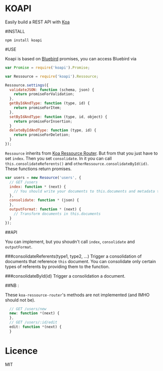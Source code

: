 KOAPI
=====

Easily build a REST API with [Koa](http://koajs.com)

#INSTALL

```
npm install koapi
```

#USE

Koapi is based on [Bluebird](https://github.com/petkaantonov/bluebird) promises, you can access Bluebird via
```javascript
var Promise = require('koapi').Promise;
```

```javascript
var Ressource = require('koapi').Ressource;

Ressource.settings({
  validateJSON: function (schema, json) {
    return promiseForValidation;
  },
  getByIdAndType: function (type, id) {
    return promiseForItem;
  },
  setByIdAndType: function (type, id, object) {
    return promiseForInsertion;
  }
  deleteByIdAndType: function (type, id) {
    return promiseForDeletion;
  }
});
```

`Ressource` inherits from [Koa Ressource Router](https://github.com/alexmingoia/koa-resource-router). But from that you just have to set `index`. Then you set `consolidate`. In it you can call `this.consolidateReferents()` and `otherRessource.consolidateById(id)`. These functions return promises.

```javascript
var users = new Resource('users', {
  // GET /users
  index: function * (next) {
    // You should write your documents to this.documents and metadata to this.meta
  },
  consolidate: function * (json) {
  },
  outputFormat: function * (next) {
    // Transform documents in this.documents
  }
});
```

##API

You can implement, but you shoudn't call `index`, `consolidate` and `outputFormat`.

###consolidateReferents(type1, type2, ...)
Trigger a consolidation of documents that reference `this` document. You can consolidate only certain types of referents by providing them to the function.

###consolidateById(id)
Trigger a consolidation a document.

##NB :

These `koa-ressource-router`'s methods are not implemented (and IMHO should not be).

```javascript
  // GET /users/new
  new: function *(next) {
  },
  // GET /users/:id/edit
  edit: function *(next) {
  }
```

# Licence
MIT

